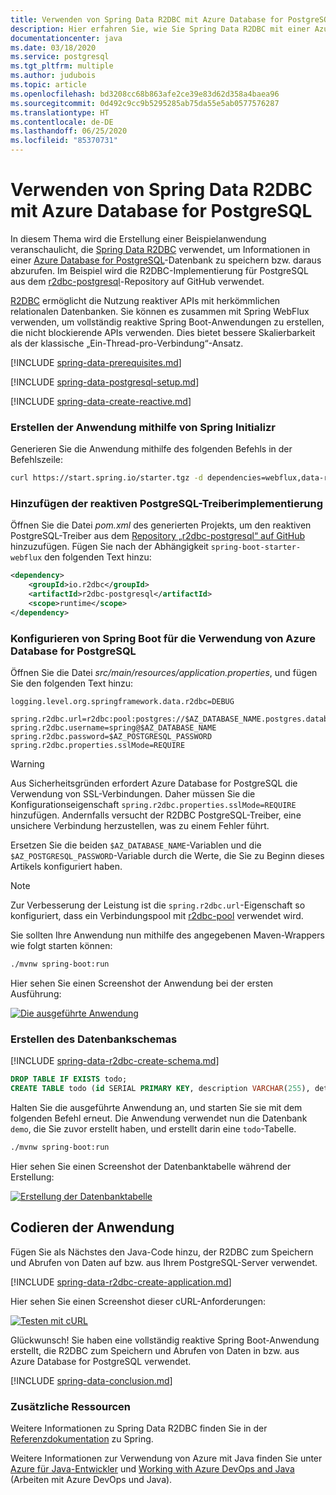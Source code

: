 ```yaml
---
title: Verwenden von Spring Data R2DBC mit Azure Database for PostgreSQL
description: Hier erfahren Sie, wie Sie Spring Data R2DBC mit einer Azure Database for PostgreSQL-Datenbank verwenden.
documentationcenter: java
ms.date: 03/18/2020
ms.service: postgresql
ms.tgt_pltfrm: multiple
ms.author: judubois
ms.topic: article
ms.openlocfilehash: bd3208cc68b863afe2ce39e83d62d358a4baea96
ms.sourcegitcommit: 0d492c9cc9b5295285ab75da55e5ab0577576287
ms.translationtype: HT
ms.contentlocale: de-DE
ms.lasthandoff: 06/25/2020
ms.locfileid: "85370731"
---
```

# <a name="use-spring-data-r2dbc-with-azure-database-for-postgresql"></a>Verwenden von Spring Data R2DBC mit Azure Database for PostgreSQL

In diesem Thema wird die Erstellung einer Beispielanwendung veranschaulicht, die [Spring Data R2DBC](https://spring.io/projects/spring-data-r2dbc) verwendet, um Informationen in einer [Azure Database for PostgreSQL](/azure/postgresql/)-Datenbank zu speichern bzw. daraus abzurufen. Im Beispiel wird die R2DBC-Implementierung für PostgreSQL aus dem [r2dbc-postgresql](https://github.com/pgjdbc/r2dbc-postgresql)-Repository auf GitHub verwendet.

[R2DBC](https://r2dbc.io/) ermöglicht die Nutzung reaktiver APIs mit herkömmlichen relationalen Datenbanken. Sie können es zusammen mit Spring WebFlux verwenden, um vollständig reaktive Spring Boot-Anwendungen zu erstellen, die nicht blockierende APIs verwenden. Dies bietet bessere Skalierbarkeit als der klassische „Ein-Thread-pro-Verbindung“-Ansatz.

[!INCLUDE [spring-data-prerequisites.md](includes/spring-data-prerequisites.md)]

[!INCLUDE [spring-data-postgresql-setup.md](includes/spring-data-postgresql-setup.md)]

[!INCLUDE [spring-data-create-reactive.md](includes/spring-data-create-reactive.md)]

### <a name="generate-the-application-by-using-spring-initializr"></a>Erstellen der Anwendung mithilfe von Spring Initializr

Generieren Sie die Anwendung mithilfe des folgenden Befehls in der Befehlszeile:

```bash
curl https://start.spring.io/starter.tgz -d dependencies=webflux,data-r2dbc -d baseDir=azure-database-workshop -d bootVersion=2.3.0.RELEASE -d javaVersion=8 | tar -xzvf -
```

### <a name="add-the-reactive-postgresql-driver-implementation"></a>Hinzufügen der reaktiven PostgreSQL-Treiberimplementierung

Öffnen Sie die Datei *pom.xml* des generierten Projekts, um den reaktiven PostgreSQL-Treiber aus dem [Repository „r2dbc-postgresql“ auf GitHub](https://github.com/pgjdbc/r2dbc-postgresql) hinzuzufügen. Fügen Sie nach der Abhängigkeit `spring-boot-starter-webflux` den folgenden Text hinzu:

```xml
<dependency>
    <groupId>io.r2dbc</groupId>
    <artifactId>r2dbc-postgresql</artifactId>
    <scope>runtime</scope>
</dependency>
```

### <a name="configure-spring-boot-to-use-azure-database-for-postgresql"></a>Konfigurieren von Spring Boot für die Verwendung von Azure Database for PostgreSQL

Öffnen Sie die Datei *src/main/resources/application.properties*, und fügen Sie den folgenden Text hinzu:

```properties
logging.level.org.springframework.data.r2dbc=DEBUG

spring.r2dbc.url=r2dbc:pool:postgres://$AZ_DATABASE_NAME.postgres.database.azure.com:5432/demo
spring.r2dbc.username=spring@$AZ_DATABASE_NAME
spring.r2dbc.password=$AZ_POSTGRESQL_PASSWORD
spring.r2dbc.properties.sslMode=REQUIRE
```

> [!WARNING]
> Aus Sicherheitsgründen erfordert Azure Database for PostgreSQL die Verwendung von SSL-Verbindungen. Daher müssen Sie die Konfigurationseigenschaft `spring.r2dbc.properties.sslMode=REQUIRE` hinzufügen. Andernfalls versucht der R2DBC PostgreSQL-Treiber, eine unsichere Verbindung herzustellen, was zu einem Fehler führt.

Ersetzen Sie die beiden `$AZ_DATABASE_NAME`-Variablen und die `$AZ_POSTGRESQL_PASSWORD`-Variable durch die Werte, die Sie zu Beginn dieses Artikels konfiguriert haben.

> [!NOTE]
> Zur Verbesserung der Leistung ist die `spring.r2dbc.url`-Eigenschaft so konfiguriert, dass ein Verbindungspool mit [r2dbc-pool](https://github.com/r2dbc/r2dbc-pool) verwendet wird.

Sie sollten Ihre Anwendung nun mithilfe des angegebenen Maven-Wrappers wie folgt starten können:

```bash
./mvnw spring-boot:run
```

Hier sehen Sie einen Screenshot der Anwendung bei der ersten Ausführung:

[![Die ausgeführte Anwendung](media/configure-spring-data-r2dbc-with-azure-postgresql/create-postgresql-01.png)](media/configure-spring-data-r2dbc-with-azure-postgresql/create-postgresql-01.png#lightbox)

### <a name="create-the-database-schema"></a>Erstellen des Datenbankschemas

[!INCLUDE [spring-data-r2dbc-create-schema.md](includes/spring-data-r2dbc-create-schema.md)]

```sql
DROP TABLE IF EXISTS todo;
CREATE TABLE todo (id SERIAL PRIMARY KEY, description VARCHAR(255), details VARCHAR(4096), done BOOLEAN);
```

Halten Sie die ausgeführte Anwendung an, und starten Sie sie mit dem folgenden Befehl erneut. Die Anwendung verwendet nun die Datenbank `demo`, die Sie zuvor erstellt haben, und erstellt darin eine `todo`-Tabelle.

```bash
./mvnw spring-boot:run
```

Hier sehen Sie einen Screenshot der Datenbanktabelle während der Erstellung:

[![Erstellung der Datenbanktabelle](media/configure-spring-data-r2dbc-with-azure-postgresql/create-postgresql-02.png)](media/configure-spring-data-r2dbc-with-azure-postgresql/create-postgresql-02.png#lightbox)

## <a name="code-the-application"></a>Codieren der Anwendung

Fügen Sie als Nächstes den Java-Code hinzu, der R2DBC zum Speichern und Abrufen von Daten auf bzw. aus Ihrem PostgreSQL-Server verwendet.

[!INCLUDE [spring-data-r2dbc-create-application.md](includes/spring-data-r2dbc-create-application.md)]

Hier sehen Sie einen Screenshot dieser cURL-Anforderungen:

[![Testen mit cURL](media/configure-spring-data-r2dbc-with-azure-postgresql/create-postgresql-03.png)](media/configure-spring-data-r2dbc-with-azure-postgresql/create-postgresql-03.png#lightbox)

Glückwunsch! Sie haben eine vollständig reaktive Spring Boot-Anwendung erstellt, die R2DBC zum Speichern und Abrufen von Daten in bzw. aus Azure Database for PostgreSQL verwendet.

[!INCLUDE [spring-data-conclusion.md](includes/spring-data-conclusion.md)]

### <a name="additional-resources"></a>Zusätzliche Ressourcen

Weitere Informationen zu Spring Data R2DBC finden Sie in der [Referenzdokumentation](https://docs.spring.io/spring-data/r2dbc/docs/current/reference/html/#reference) zu Spring.

Weitere Informationen zur Verwendung von Azure mit Java finden Sie unter [Azure für Java-Entwickler](/azure/developer/java/) und [Working with Azure DevOps and Java](/azure/devops/) (Arbeiten mit Azure DevOps und Java).
